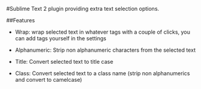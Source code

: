 #Sublime Text 2 plugin providing extra text selection options.

##Features
- Wrap: wrap selected text in whatever tags with a couple of clicks,
		you can add tags yourself in the settings

- Alphanumeric: Strip non alphanumeric characters from the selected text

- Title: Convert selected text to title case

- Class: Convert selected text to a class name
		 (strip non alphanumerics and convert to camelcase)
